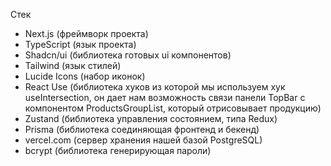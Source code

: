 Стек

- Next.js (фреймворк проекта)
- TypeScript (язык проекта)
- Shadcn/ui (библиотека готовых ui компонентов)
- Tailwind (язык стилей)
- Lucide Icons (набор иконок)
- React Use (библиотека хуков из которой мы используем хук useIntersection, он дает нам возможность связи панели TopBar с компонентом ProductsGroupList, который отрисовывает продукцию)
- Zustand (библиотека управления состоянием, типа Redux)
- Prisma (библиотека соединяющая фронтенд и бекенд)
- vercel.com (сервер хранения нашей базой PostgreSQL)
- bcrypt (библиотека генерирующая пароли)
